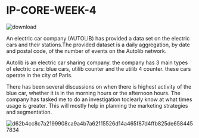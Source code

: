 # IP-CORE-WEEK-4

![download](https://user-images.githubusercontent.com/56545228/71327216-9c1ec280-24ba-11ea-909d-a59a6d9f95ae.png)


An electric car company (AUTOLIB) has provided a data set on the electric cars and their stations.The provided dataset is a daily aggregation, by date and postal code, of the number of events on the Autolib network.

Autolib is an electric car sharing company. the company has 3 main types of electric cars: blue cars, utilib counter and the utilib 4 counter. these cars operate in the city of Paris.

There has been several discussions on when there is highest activity of the blue car, whether it is in the morning hours or the afternoon hours. The company has tasked me to do an investigation toclearly know at what times usage is greater. This will mostly help in planning the marketing strategies and segmentation.

![d62b4cc8c7a2199908ca9a4b7a62115526d14a465f87d4ffb825de6584457834](https://user-images.githubusercontent.com/56545228/71327228-cec8bb00-24ba-11ea-8734-2961f4dff7c8.jpg)

